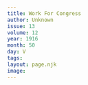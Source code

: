 ```yaml
---
title: Work For Congress
author: Unknown
issue: 13
volume: 12
year: 1916
month: 50
day: V
tags:
layout: page.njk
image:
---
```


